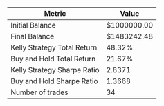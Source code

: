 | Metric | Value |
| --- | --- |
| Initial Balance | $1000000.00 |
| Final Balance | $1483242.48 |
| Kelly Strategy Total Return | 48.32% |
| Buy and Hold Total Return | 21.67% |
| Kelly Strategy Sharpe Ratio | 2.8371 |
| Buy and Hold Sharpe Ratio | 1.3668 |
| Number of trades | 34 |
